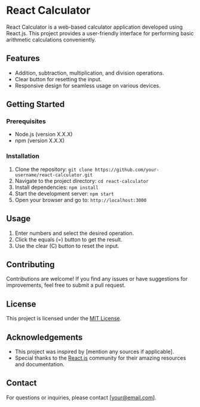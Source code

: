 # React Calculator

React Calculator is a web-based calculator application developed using React.js. This project provides a user-friendly interface for performing basic arithmetic calculations conveniently.

## Features

- Addition, subtraction, multiplication, and division operations.
- Clear button for resetting the input.
- Responsive design for seamless usage on various devices.

## Getting Started

### Prerequisites

- Node.js (version X.X.X)
- npm (version X.X.X)

### Installation

1. Clone the repository: `git clone https://github.com/your-username/react-calculator.git`
2. Navigate to the project directory: `cd react-calculator`
3. Install dependencies: `npm install`
4. Start the development server: `npm start`
5. Open your browser and go to: `http://localhost:3000`

## Usage

1. Enter numbers and select the desired operation.
2. Click the equals (=) button to get the result.
3. Use the clear (C) button to reset the input.

## Contributing

Contributions are welcome! If you find any issues or have suggestions for improvements, feel free to submit a pull request.

## License

This project is licensed under the [MIT License](LICENSE).

## Acknowledgements

- This project was inspired by [mention any sources if applicable].
- Special thanks to the [React.js](https://reactjs.org/) community for their amazing resources and documentation.

## Contact

For questions or inquiries, please contact [your@email.com].

